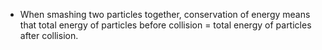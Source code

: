 - When smashing two particles together, conservation of energy means that total energy of particles before collision = total energy of particles after collision.